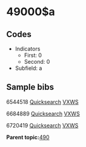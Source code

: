 # 49000$a

## Codes

-   Indicators
    -   First: 0
    -   Second: 0
-   Subfield: a

## Sample bibs

6544518 [Quicksearch](https://search.library.yale.edu/catalog/6544518) [VXWS](http://prodorbis.library.yale.edu:7014/vxws/GetHoldingsService?bibId=6544518)

6684889 [Quicksearch](https://search.library.yale.edu/catalog/6684889) [VXWS](http://prodorbis.library.yale.edu:7014/vxws/GetHoldingsService?bibId=6684889)

6720419 [Quicksearch](https://search.library.yale.edu/catalog/6720419) [VXWS](http://prodorbis.library.yale.edu:7014/vxws/GetHoldingsService?bibId=6720419)

**Parent topic:**[490](../../tags/490/490.md)

